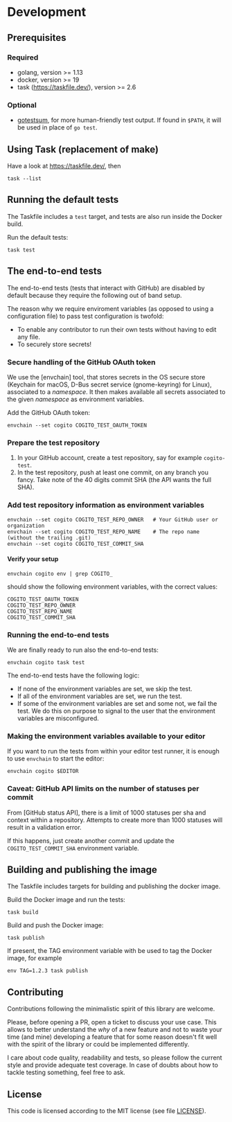 # Development

## Prerequisites

### Required

* golang, version >= 1.13
* docker, version >= 19
* task (https://taskfile.dev/), version >= 2.6

### Optional

* [gotestsum](https://github.com/gotestyourself/gotestsum), for more human-friendly test output. If found in `$PATH`, it will be used in place of `go test`.

## Using Task (replacement of make)

Have a look at https://taskfile.dev/, then

```console
task --list
```

## Running the default tests

The Taskfile includes a `test` target, and tests are also run inside the Docker build.

Run the default tests:

```console
task test
```

## The end-to-end tests

The end-to-end tests (tests that interact with GitHub) are disabled by default because they require the following out of band setup.

The reason why we require enviroment variables (as opposed to using a configuration file) to pass test configuration is twofold:

* To enable any contributor to run their own tests without having to edit any file.
* To securely store secrets!

### Secure handling of the GitHub OAuth token

We use the [envchain] tool, that stores secrets in the OS secure store (Keychain for macOS, D-Bus secret service (gnome-keyring) for Linux), associated to a _namespace_. It then makes available all secrets associated to the given _namespace_ as environment variables.

Add the GitHub OAuth token:

```console
envchain --set cogito COGITO_TEST_OAUTH_TOKEN
```

### Prepare the test repository

1. In your GitHub account, create a test repository, say for example `cogito-test`.
2. In the test repository, push at least one commit, on any branch you fancy. Take note of the 40 digits commit SHA (the API wants the full SHA).

### Add test repository information as environment variables

```console
envchain --set cogito COGITO_TEST_REPO_OWNER   # Your GitHub user or organization
envchain --set cogito COGITO_TEST_REPO_NAME    # The repo name (without the trailing .git)
envchain --set cogito COGITO_TEST_COMMIT_SHA
```

#### Verify your setup

```console
envchain cogito env | grep COGITO_
```

should show the following environment variables, with the correct values:

```text
COGITO_TEST_OAUTH_TOKEN
COGITO_TEST_REPO_OWNER
COGITO_TEST_REPO_NAME
COGITO_TEST_COMMIT_SHA
```

### Running the end-to-end tests

We are finally ready to run also the end-to-end tests:

```console
envchain cogito task test
```

The end-to-end tests have the following logic:

* If none of the environment variables are set, we skip the test.
* If all of the environment variables are set, we run the test.
* If some of the environment variables are set and some not, we fail the test. We do this on purpose to signal to the user that the environment variables are misconfigured.

### Making the environment variables available to your editor

If you want to run the tests from within your editor test runner, it is enough to use `envchain` to start the editor:

```console
envchain cogito $EDITOR
```

### Caveat: GitHub API limits on the number of statuses per commit

From [GitHub status API], there is a limit of 1000 statuses per sha and context within a
repository. Attempts to create more than 1000 statuses will result in a validation error.

If this happens, just create another commit and update the `COGITO_TEST_COMMIT_SHA` environment variable.

## Building and publishing the image

The Taskfile includes targets for building and publishing the docker image.

Build the Docker image and run the tests:

```console
task build
```

Build and push the Docker image:

```console
task publish
```

If present, the TAG environment variable with be used to tag the Docker image, for example

```console
env TAG=1.2.3 task publish
```

## Contributing

Contributions following the minimalistic spirit of this library are welcome.

Please, before opening a PR, open a ticket to discuss your use case. This allows to better understand the _why_ of a new feature and not to waste your time (and mine) developing a feature that for some reason doesn't fit well with the spirit of the library or could be implemented differently.

I care about code quality, readability and tests, so please follow the current style and provide adequate test coverage. In case of doubts about how to tackle testing something, feel free to ask.

## License

This code is licensed according to the MIT license (see file [LICENSE](./LICENSE)).
